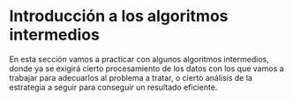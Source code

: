 # Introducción a los algoritmos intermedios

En esta sección vamos a practicar con algunos algoritmos intermedios, donde ya se exigirá cierto procesamiento de los datos con los que vamos a trabajar para adecuarlos al problema a tratar, o cierto análisis de la estrategia a seguir para conseguir un resultado eficiente.